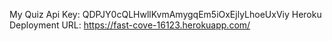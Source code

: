 My Quiz Api Key: QDPJY0cQLHwllKvmAmygqEm5iOxEjlyLhoeUxViy
Heroku Deployment URL: https://fast-cove-16123.herokuapp.com/